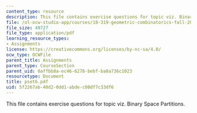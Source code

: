 ```yaml
---
content_type: resource
description: This file contains exercise questions for topic viz. Binary Space Partitions.
file: /ol-ocw-studio-app/courses/18-319-geometric-combinatorics-fall-2005/5f2267ab40d20dd1abdec00df7c33df6_pset6.pdf
file_size: 49727
file_type: application/pdf
learning_resource_types:
- Assignments
license: https://creativecommons.org/licenses/by-nc-sa/4.0/
ocw_type: OCWFile
parent_title: Assignments
parent_type: CourseSection
parent_uid: 0affbb8a-ec46-6278-bebf-ba8a736c1023
resourcetype: Document
title: pset6.pdf
uid: 5f2267ab-40d2-0dd1-abde-c00df7c33df6
---
```

This file contains exercise questions for topic viz. Binary Space Partitions.